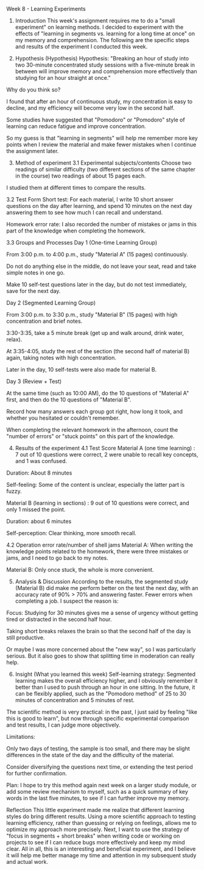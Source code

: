 Week 8 - Learning Experiments
1. Introduction
This week's assignment requires me to do a "small experiment" on learning methods. I decided to experiment with the effects of "learning in segments vs. learning for a long time at once" on my memory and comprehension. The following are the specific steps and results of the experiment I conducted this week.

2. Hypothesis (Hypothesis)
Hypothesis: "Breaking an hour of study into two 30-minute concentrated study sessions with a five-minute break in between will improve memory and comprehension more effectively than studying for an hour straight at once."

Why do you think so?

I found that after an hour of continuous study, my concentration is easy to decline, and my efficiency will become very low in the second half.

Some studies have suggested that "Pomodoro" or "Pomodoro" style of learning can reduce fatigue and improve concentration.

So my guess is that "learning in segments" will help me remember more key points when I review the material and make fewer mistakes when I continue the assignment later.

3. Method of experiment
3.1 Experimental subjects/contents
Choose two readings of similar difficulty (two different sections of the same chapter in the course) two readings of about 15 pages each.

I studied them at different times to compare the results.

3.2 Test Form
Short test: For each material, I write 10 short answer questions on the day after learning, and spend 10 minutes on the next day answering them to see how much I can recall and understand.

Homework error rate: I also recorded the number of mistakes or jams in this part of the knowledge when completing the homework.

3.3 Groups and Processes
Day 1 (One-time Learning Group)

From 3:00 p.m. to 4:00 p.m., study "Material A" (15 pages) continuously.

Do not do anything else in the middle, do not leave your seat, read and take simple notes in one go.

Make 10 self-test questions later in the day, but do not test immediately, save for the next day.

Day 2 (Segmented Learning Group)

From 3:00 p.m. to 3:30 p.m., study "Material B" (15 pages) with high concentration and brief notes.

3:30-3:35, take a 5 minute break (get up and walk around, drink water, relax).

At 3:35-4:05, study the rest of the section (the second half of material B) again, taking notes with high concentration.

Later in the day, 10 self-tests were also made for material B.

Day 3 (Review + Test)

At the same time (such as 10:00 AM), do the 10 questions of "Material A" first, and then do the 10 questions of "Material B".

Record how many answers each group got right, how long it took, and whether you hesitated or couldn't remember.

When completing the relevant homework in the afternoon, count the "number of errors" or "stuck points" on this part of the knowledge.

4. Results of the experiment
4.1 Test Score
Material A (one time learning) : 7 out of 10 questions were correct, 2 were unable to recall key concepts, and 1 was confused.

Duration: About 8 minutes

Self-feeling: Some of the content is unclear, especially the latter part is fuzzy.

Material B (learning in sections) : 9 out of 10 questions were correct, and only 1 missed the point.

Duration: about 6 minutes

Self-perception: Clear thinking, more smooth recall.

4.2 Operation error rate/number of shell jams
Material A: When writing the knowledge points related to the homework, there were three mistakes or jams, and I need to go back to my notes.

Material B: Only once stuck, the whole is more convenient.

5. Analysis & Discussion
According to the results, the segmented study (Material B) did make me perform better on the test the next day, with an accuracy rate of 90% > 70% and answering faster. Fewer errors when completing a job.
I suspect the reason is:

Focus: Studying for 30 minutes gives me a sense of urgency without getting tired or distracted in the second half hour.

Taking short breaks relaxes the brain so that the second half of the day is still productive.

Or maybe I was more concerned about the "new way", so I was particularly serious. But it also goes to show that splitting time in moderation can really help.

6. Insight (What you learned this week)
Self-learning strategy: Segmented learning makes the overall efficiency higher, and I obviously remember it better than I used to push through an hour in one sitting. In the future, it can be flexibly applied, such as the "Pomodoro method" of 25 to 30 minutes of concentration and 5 minutes of rest.

The scientific method is very practical: in the past, I just said by feeling "like this is good to learn", but now through specific experimental comparison and test results, I can judge more objectively.

Limitations:

Only two days of testing, the sample is too small, and there may be slight differences in the state of the day and the difficulty of the material.

Consider diversifying the questions next time, or extending the test period for further confirmation.

Plan: I hope to try this method again next week on a larger study module, or add some review mechanism to myself, such as a quick summary of key words in the last five minutes, to see if I can further improve my memory.

Reflection
This little experiment made me realize that different learning styles do bring different results. Using a more scientific approach to testing learning efficiency, rather than guessing or relying on feelings, allows me to optimize my approach more precisely. Next, I want to use the strategy of "focus in segments + short breaks" when writing code or working on projects to see if I can reduce bugs more effectively and keep my mind clear. All in all, this is an interesting and beneficial experiment, and I believe it will help me better manage my time and attention in my subsequent study and actual work.